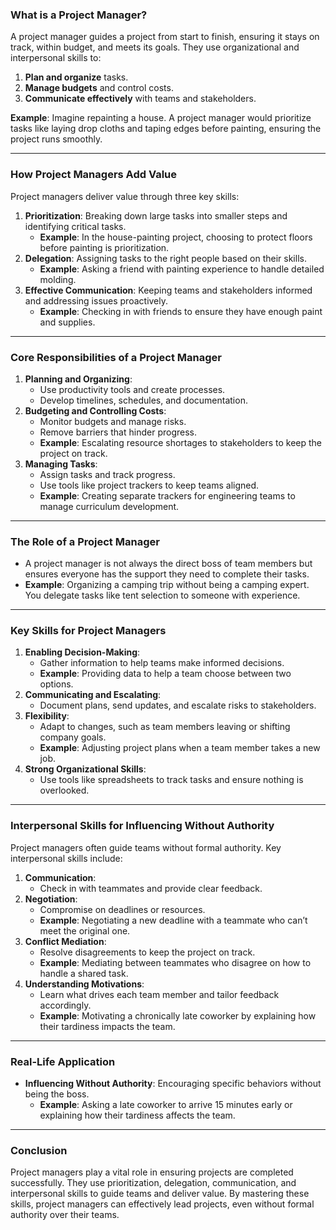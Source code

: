 ### **What is a Project Manager?**
A project manager guides a project from start to finish, ensuring it stays on track, within budget, and meets its goals. They use organizational and interpersonal skills to:
1. **Plan and organize** tasks.
2. **Manage budgets** and control costs.
3. **Communicate effectively** with teams and stakeholders.

**Example**: Imagine repainting a house. A project manager would prioritize tasks like laying drop cloths and taping edges before painting, ensuring the project runs smoothly.

---

### **How Project Managers Add Value**
Project managers deliver value through three key skills:
1. **Prioritization**: Breaking down large tasks into smaller steps and identifying critical tasks.
   - **Example**: In the house-painting project, choosing to protect floors before painting is prioritization.
2. **Delegation**: Assigning tasks to the right people based on their skills.
   - **Example**: Asking a friend with painting experience to handle detailed molding.
3. **Effective Communication**: Keeping teams and stakeholders informed and addressing issues proactively.
   - **Example**: Checking in with friends to ensure they have enough paint and supplies.

---

### **Core Responsibilities of a Project Manager**
1. **Planning and Organizing**:
   - Use productivity tools and create processes.
   - Develop timelines, schedules, and documentation.
2. **Budgeting and Controlling Costs**:
   - Monitor budgets and manage risks.
   - Remove barriers that hinder progress.
   - **Example**: Escalating resource shortages to stakeholders to keep the project on track.
3. **Managing Tasks**:
   - Assign tasks and track progress.
   - Use tools like project trackers to keep teams aligned.
   - **Example**: Creating separate trackers for engineering teams to manage curriculum development.

---

### **The Role of a Project Manager**
- A project manager is not always the direct boss of team members but ensures everyone has the support they need to complete their tasks.
- **Example**: Organizing a camping trip without being a camping expert. You delegate tasks like tent selection to someone with experience.

---

### **Key Skills for Project Managers**
1. **Enabling Decision-Making**:
   - Gather information to help teams make informed decisions.
   - **Example**: Providing data to help a team choose between two options.
2. **Communicating and Escalating**:
   - Document plans, send updates, and escalate risks to stakeholders.
3. **Flexibility**:
   - Adapt to changes, such as team members leaving or shifting company goals.
   - **Example**: Adjusting project plans when a team member takes a new job.
4. **Strong Organizational Skills**:
   - Use tools like spreadsheets to track tasks and ensure nothing is overlooked.

---

### **Interpersonal Skills for Influencing Without Authority**
Project managers often guide teams without formal authority. Key interpersonal skills include:
1. **Communication**:
   - Check in with teammates and provide clear feedback.
2. **Negotiation**:
   - Compromise on deadlines or resources.
   - **Example**: Negotiating a new deadline with a teammate who can’t meet the original one.
3. **Conflict Mediation**:
   - Resolve disagreements to keep the project on track.
   - **Example**: Mediating between teammates who disagree on how to handle a shared task.
4. **Understanding Motivations**:
   - Learn what drives each team member and tailor feedback accordingly.
   - **Example**: Motivating a chronically late coworker by explaining how their tardiness impacts the team.

---

### **Real-Life Application**
- **Influencing Without Authority**: Encouraging specific behaviors without being the boss.
  - **Example**: Asking a late coworker to arrive 15 minutes early or explaining how their tardiness affects the team.

---

### **Conclusion**
Project managers play a vital role in ensuring projects are completed successfully. They use prioritization, delegation, communication, and interpersonal skills to guide teams and deliver value. By mastering these skills, project managers can effectively lead projects, even without formal authority over their teams.

